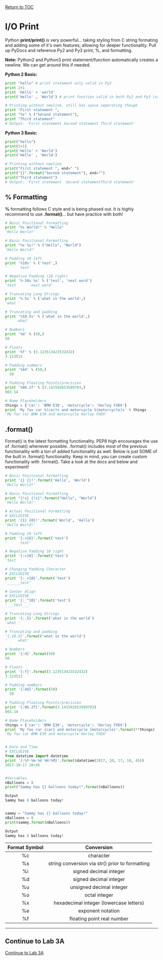 <a href="https://github.com/CyberTrainingUSAF/07-Python-Programming/blob/master/00-Table-of-Contents.md" rel="Return to TOC"> Return to TOC </a>

# I/O Print

Python **print/print\(\)** is very powerful... taking styling from C string formating and adding some of it's own features; allowing for deeper functionality. Pull up PyDocs and reference Py2 and Py3 print, %, and formatting.

**Note:** Python2 and Python3 print statement/function automatically creates a newline. We can get around this if needed.

**Python 2 Basic:**

```python
print "hello" # print statement only valid in Py2
print 1+1
print 'Hello' + 'world'
print('Hello' , 'World') # print function valid in both Py2 and Py3 (use this)

# Printing without newline, still has space seperating though
print "First statement ",
print "%s" % ("Second statement"),
print "Third statement"
# Output: 'First statement Second statement Third statement'
```

**Python 3 Basic:**

```python
print("hello")
print(1+1)
print('Hello' + 'World')
print('Hello' , 'World')

# Printing without newline
print("First statement ", end=" ")
print("{}".format("Second statement"), end="")
print("Third statement")
# Output: 'First statement  Second statementThird statement'
```

## % Formatting

**%** formatting follows C style and is being phased out. It is highly recommend to use **.format\(\)**… but have practice with both!

```python
​# Basic Positional Formatting
print "%s World!" % "Hello"
'Hello World!'

# Basic Positional Formatting
print "%s %s!" % ("Hello", "World")
'Hello World!'

# Padding 10 left
print '%10s' % ('test',)
'      test'

# Negative Padding (10 right)
print '%-10s %s' % ('test', 'next word')
'test       next word'

# Truncating Long Strings
print '%.5s' % ('what in the world',)
'what '

# Truncating and padding
print '%10.5s' % ('what in the world',)
'     what'

# Numbers
print '%d' % (50,)
50

# Floats
print '%f' % (3.123513423532432)
3.123513

# Padding numbers
print '%4d' % (50,)
  50

# Padding Floating Points/precision
print '%06.2f' % (3.141592653589793,)
003.14

# Name Placeholders
things = {'car': 'BMW E30', 'motorcycle': 'Harley FXDX'}
print 'My fav car %(car)s and motorcycle %(motorcycle)s' % things
'My fav car BMW E30 and motorcycle Harley FXDX'
```

## .format\(\)

Format\(\) is the latest formatting functionality. PEP8 high encourages the use of .format\(\) whenever possible. .format\(\) includes most of the previous functionality with a ton of added functionality as well. Below is just SOME of the built in .format\(\) functionality. Keep in mind, you can create custom functionality with .format\(\). Take a look at the docs and below and experiment!

```python
​# Basic Positional Formatting
print '{} {}!'.format('Hello', 'World')
'Hello World!'

# Basic Positional Formatting
print "{!s} {!s}".format("Hello", "World")
'Hello World!'

# Actual Positional Formatting
# EXCLUSIVE
print '{1} {0}!'.format('World', 'Hello')
'Hello World!'

# Padding 10 left
print '{:>10}'.format('test')
'      test'

# Negative Padding 10 right
print '{:<10}'.format('test')
'test      '

# Changing Padding Character
# EXCLUSIVE
print '{:_>10}'.format('test')
'______test'

# Center Align
# EXCLUSIVE
print '{:_^10}'.format('test')
'___test___'

# Truncating Long Strings
print '{:.5}'.format('what in the world')
'what '

# Truncating and padding
'{:10.5}'.format('what in the world')
'     what'

# Numbers
print '{:d}'.format(50)
50

# Floats
print '{:f}'.format(3.123513423532432)
3.123513

# Padding numbers
print '{:4d}'.format(50)
  50

# Padding Floating Points/precision
print '{:06.2f}'.format(3.141592653589793)
003.14

# Name Placeholders
things = {'car': 'BMW E30', 'motorcycle': 'Harley FXDX'}
print 'My fav car {car} and motorcycle {motorcycle}'.format(**things)
'My fav car BMW E30 and motorcycle Harley FXDX'


# Date and Time
# EXCLUSIVE
from datetime import datetime
print '{:%Y-%m-%d %H:%M}'.format(datetime(2017, 10, 17, 10, 45))
2017-10-17 10:45


#Variables
nBalloons = 8
print("Sammy has {} balloons today!".format(nBalloons))

Output
Sammy has 8 balloons today!


sammy = "Sammy has {} balloons today!"
nBalloons = 8
print(sammy.format(nBalloons))

Output
Sammy has 8 balloons today!
```

| Format Symbol | Conversion |
| :---: | :---: |
| %c | character |
| %s | string conversion via str\(\) prior to formatting |
| %i | signed decimal integer |
| %d | signed decimal integer |
| %u | unsigned decimal integer |
| %o | octal integer |
| %x | hexadecimal integer \(lowercase letters\) |
| %e | exponent notation |
| %f | floating point real number |  

---
## Continue to Lab 3A  

<a href="https://github.com/CyberTrainingUSAF/07-Python-Programming/blob/master/03_Flow_Control/lab3a.md" rel="Continue to Lab 3A"> Continue to Lab 3A </a>

